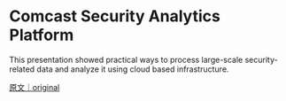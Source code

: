 
# Comcast Security Analytics Platform 

This presentation showed practical ways to process large-scale security-related data and analyze it using cloud based infrastructure.

[原文｜original](https://insights.sei.cmu.edu/library/comcast-security-analytics-platform/)
        